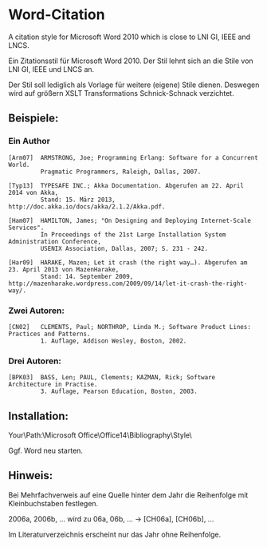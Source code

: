 Word-Citation
=============

A citation style for Microsoft Word 2010 which is close to LNI GI, IEEE and LNCS.

Ein Zitationsstil für Microsoft Word 2010. Der Stil lehnt sich an die Stile von LNI GI, IEEE und LNCS an. 

Der Stil soll lediglich als Vorlage für weitere (eigene) Stile dienen. Deswegen wird auf größern XSLT Transformations Schnick-Schnack verzichtet. 

## Beispiele:


### Ein Author

    [Arm07]  ARMSTRONG, Joe; Programming Erlang: Software for a Concurrent World.
             Pragmatic Programmers, Raleigh, Dallas, 2007.
    
    [Typ13]	 TYPESAFE INC.; Akka Documentation. Abgerufen am 22. April 2014 von Akka, 
             Stand: 15. März 2013, http://doc.akka.io/docs/akka/2.1.2/Akka.pdf.
    
    [Ham07]  HAMILTON, James; "On Designing and Deploying Internet-Scale Services". 
             In Proceedings of the 21st Large Installation System Administration Conference, 
             USENIX Association, Dallas, 2007; S. 231 - 242.
    
    [Har09]	 HARAKE, Mazen; Let it crash (the right way…). Abgerufen am 23. April 2013 von MazenHarake,
             Stand: 14. September 2009, http://mazenharake.wordpress.com/2009/09/14/let-it-crash-the-right-way/.

### Zwei Autoren:

    [CN02]   CLEMENTS, Paul; NORTHROP, Linda M.; Software Product Lines: Practices and Patterns.
             1. Auflage, Addison Wesley, Boston, 2002.

### Drei Autoren:

    [BPK03]	 BASS, Len; PAUL, Clements; KAZMAN, Rick; Software Architecture in Practise. 
             3. Auflage, Pearson Education, Boston, 2003.

## Installation:
Your\Path:\Microsoft Office\Office14\Bibliography\Style\

Ggf. Word neu starten. 

## Hinweis:

Bei Mehrfachverweis auf eine Quelle hinter dem Jahr die Reihenfolge mit Kleinbuchstaben festlegen. 

2006a, 2006b, ... wird zu 06a, 06b, ... -> [CH06a], [CH06b], ...

Im Literaturverzeichnis erscheint nur das Jahr ohne Reihenfolge.

